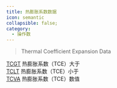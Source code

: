 ```yaml
---
title: 热膨胀系数数据
icon: semantic
collapsible: false;
category:
  - 操作数
---
```


> Thermal Coefficient Expansion Data

[TCGT](TCGT.md  "Zemax 操作数 TCGT") 热膨胀系数（TCE）大于<br />[TCLT](TCLT.md  "Zemax 操作数 TCLT") 热膨胀系数（TCE）小于<br />[TCVA](TCVA.md  "Zemax 操作数 TCVA") 热膨胀系数（TCE）数值<br />